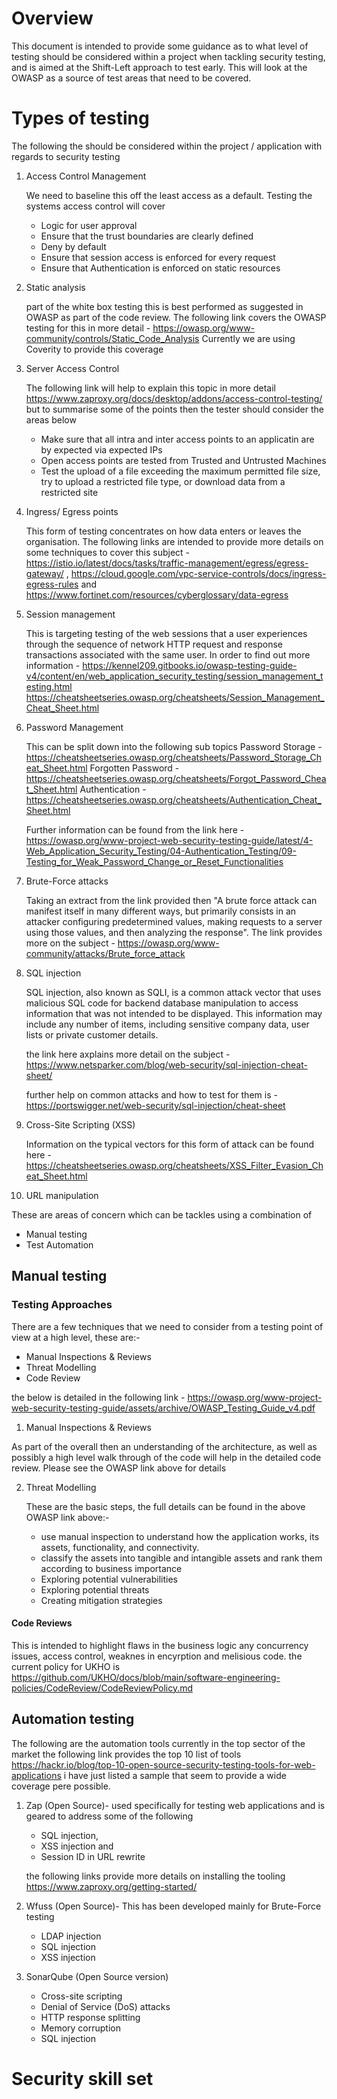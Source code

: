 # Overview

This document is intended to provide some guidance as to what level of testing should be considered within a project when 
tackling security testing, and is aimed at the Shift-Left approach to test early. This will look at the OWASP as a source of 
test areas that need to be covered.

# Types of testing

The following the should be considered within the project / application with regards to security testing

1. Access Control Management

	We need to baseline this off the least access as a default. Testing the systems access control will cover
	* Logic for user approval
	* Ensure that the trust boundaries are clearly defined
	* Deny by default
	* Ensure that session access is enforced for every request
	* Ensure that Authentication is enforced on static resources

2. Static analysis 

	part of the white box testing this is best performed as suggested in OWASP as part of the code review. The following link 
	covers the OWASP testing for this in more detail - https://owasp.org/www-community/controls/Static_Code_Analysis
		Currently we are using Coverity to provide this coverage
	
3. Server Access Control

	The following link will help to explain this topic in more detail 
	https://www.zaproxy.org/docs/desktop/addons/access-control-testing/ 
	but to summarise some of the points then the tester should consider the areas below
	* Make sure that all intra and inter access points to an applicatin are by expected via expected IPs
	* Open access points are tested from Trusted and Untrusted Machines
	* Test the upload of a file exceeding the maximum permitted file size, 
			try to upload a restricted file type, or 
			download data from a restricted site
	
	
4. Ingress/ Egress points

	This form of testing concentrates on how data enters or leaves the organisation. The following links are intended to provide more details on 
	some techniques to cover this subject -
	https://istio.io/latest/docs/tasks/traffic-management/egress/egress-gateway/ ,
	https://cloud.google.com/vpc-service-controls/docs/ingress-egress-rules and
	https://www.fortinet.com/resources/cyberglossary/data-egress
	
	
5. Session management

	This is targeting testing of the web sessions that a user experiences through the sequence of network HTTP request and response transactions associated with the same user. In order to find out more information - 
	https://kennel209.gitbooks.io/owasp-testing-guide-v4/content/en/web_application_security_testing/session_management_testing.html
	https://cheatsheetseries.owasp.org/cheatsheets/Session_Management_Cheat_Sheet.html
	
	
6. Password Management
	
	This can be split down into the following sub topics
	Password Storage - https://cheatsheetseries.owasp.org/cheatsheets/Password_Storage_Cheat_Sheet.html
	Forgotten Password - https://cheatsheetseries.owasp.org/cheatsheets/Forgot_Password_Cheat_Sheet.html
	Authentication - https://cheatsheetseries.owasp.org/cheatsheets/Authentication_Cheat_Sheet.html
	
	Further information can be found from the link here - https://owasp.org/www-project-web-security-testing-guide/latest/4-Web_Application_Security_Testing/04-Authentication_Testing/09-Testing_for_Weak_Password_Change_or_Reset_Functionalities
	
	
7. Brute-Force attacks
	
	Taking an extract from the link provided then "A brute force attack can manifest itself in many different ways, but primarily consists in an attacker configuring predetermined values, making requests to a server using those values, and then analyzing the response". The link provides more on the subject - https://owasp.org/www-community/attacks/Brute_force_attack
	
8. SQL injection
	
	SQL injection, also known as SQLI, is a common attack vector that uses malicious SQL code for backend database manipulation to access information that was not intended to be displayed. This information may include any number of items, including sensitive company data, user lists or private customer details.
	
	the link here axplains more detail on the subject - https://www.netsparker.com/blog/web-security/sql-injection-cheat-sheet/
	
	further help on common attacks and how to test for them is  - https://portswigger.net/web-security/sql-injection/cheat-sheet
	
9. Cross-Site Scripting (XSS)
	
	Information on the typical vectors for this form of attack can be found here - https://cheatsheetseries.owasp.org/cheatsheets/XSS_Filter_Evasion_Cheat_Sheet.html
	
	
10. URL manipulation

These are areas of concern which can be tackles using a combination of			

* Manual testing
* Test Automation	

## Manual testing
	
### Testing Approaches

There are a few techniques that we need to consider from a testing point of view at a high level, these are:-
* Manual Inspections & Reviews
* Threat Modelling
* Code Review

the below is detailed in the following link - https://owasp.org/www-project-web-security-testing-guide/assets/archive/OWASP_Testing_Guide_v4.pdf

	
1. Manual Inspections & Reviews

As part of the overall then an understanding of the architecture, as well as possibly a high level walk through of the code will help
in the detailed code review. Please see the OWASP link above for details
	
2. Threat Modelling

	These are the basic steps, the full details can be found in the above OWASP link above:-

	* use manual inspection to understand how the application works, its assets, functionality, and connectivity.</li>
	* classify the assets into
	tangible and intangible assets and rank them according to
	business importance
	* Exploring potential vulnerabilities
	* Exploring potential threats
	* Creating mitigation strategies 


#### Code Reviews

This is intended to highlight flaws in the business logic any concurrency issues, access control, weaknes in encyrption and melisious code.
the current policy for UKHO is  
https://github.com/UKHO/docs/blob/main/software-engineering-policies/CodeReview/CodeReviewPolicy.md
		
## Automation testing

The following are the automation tools currently in the top sector of the market the following link provides 
the top 10 list of tools https://hackr.io/blog/top-10-open-source-security-testing-tools-for-web-applications
i have just listed a sample that seem to provide a wide coverage pere possible.

1. Zap (Open Source)- used specifically for testing web applications and is geared to address some of the following
	- SQL injection,
	- XSS injection and 
	- Session ID in URL rewrite

	the following links provide more details on installing the tooling
	https://www.zaproxy.org/getting-started/
	
	
2. Wfuss (Open Source)- This has been developed mainly for Brute-Force testing
	* LDAP injection
	* SQL injection
	* XSS injection
3. SonarQube (Open Source version)
	* Cross-site scripting
	* Denial of Service (DoS) attacks
	* HTTP response splitting
	* Memory corruption
	* SQL injection


# Security skill set

	
